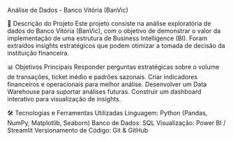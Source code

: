 Análise de Dados - Banco Vitória (BanVic)

📌 Descrição do Projeto
Este projeto consiste na análise exploratória de dados do Banco Vitória (BanVic), com o objetivo de demonstrar o valor da implementação de uma estrutura de Business Intelligence (BI). Foram extraídos insights estratégicos que podem otimizar a tomada de decisão da instituição financeira.

📊 Objetivos Principais
Responder perguntas estratégicas sobre o volume de transações, ticket médio e padrões sazonais.
Criar indicadores financeiros e operacionais para melhor análise.
Desenvolver um Data Warehouse para suportar análises futuras.
Construir um dashboard interativo para visualização de insights.

🛠 Tecnologias e Ferramentas Utilizadas
Linguagem: Python (Pandas, NumPy, Matplotlib, Seaborn)
Banco de Dados: SQL
Visualização: Power BI / Streamlit
Versionamento de Código: Git & GitHub


